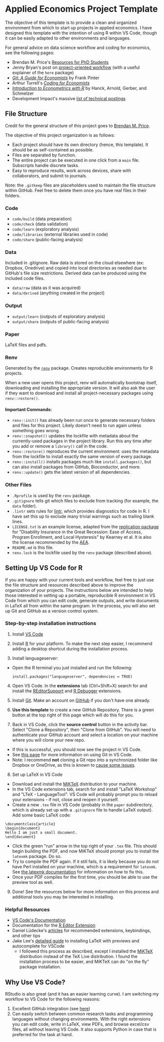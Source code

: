 # Applied Economics Project Template

The objective of this template is to provide a clean and organized environment from which to start up projects in applied economics. I have designed this template with the intention of using R within VS Code, though it can be easily adapted to other environments and languages.

For general advice on data science workflow and coding for economics, see the following pages:

- Brendan M. Price's [Resources for PhD Students](https://www.brendanmichaelprice.com/resources/grad/)
- Jenny Bryan's post on [project-oriented workflow](https://www.tidyverse.org/blog/2017/12/workflow-vs-script/) (with a useful explainer of the `here` package)
- [*Git: A Guide for Economists*](https://www.frankpinter.com/notes/git-for-economists-presentation.pdf) by Frank Pinter
- Arthur Turrell's [*Coding for Economists*](https://aeturrell.github.io/coding-for-economists/intro.html)
- [*Introduction to Econometrics with R*](https://www.econometrics-with-r.org/) by Hanck, Arnold, Gerber, and Schmelzer
- Development Impact's massive [list of technical postings](https://blogs.worldbank.org/en/impactevaluations/curated-list-our-postings-technical-topics-your-one-stop-shop-methodology-0)

## File Structure
Credit for the general structure of this project goes to [Brendan M. Price](https://www.brendanmichaelprice.com/workflow/).

The objective of this project organization is as follows:
- Each project should have its own directory (hence, this template). It should be as self-contained as possible.
- Files are separated by function.
- The entire project can be executed in one click from a `main` file. Subscripts handle discrete tasks.
- Easy to reproduce results, work across devices, share with collaborators, and submit to journals.


Note: the `.gitkeep` files are placeholders used to maintain the file structure within GitHub. Feel free to delete them once you have real files in their folders.

### Code
- `code/build` (data preparation)
- `code/check` (data validation)
- `code/learn` (exploratory analysis)
- `code/libraries` (external libraries used in code)
- `code/share` (public-facing analysis)

### Data
Included in .gitignore. Raw data is stored on the cloud elsewhere (ex: Dropbox, Onedrive) and copied into local directories as needed due to GitHub's file size restrictions. Derived data can be produced using the included code files.
- `data/raw` (data as it was acquired)
- `data/derived` (anything created in the project)

### Output
- `output/learn` (outputs of exploratory analysis)
- `output/share` (outputs of public-facing analysis)

### Paper
LaTeX files and pdfs.

### Renv
Generated by the [`renv`](https://rstudio.github.io/renv/index.html) package. Creates reproducible environments for R projects.

When a new user opens this project, renv will automatically bootstrap itself, downloading and installing the appropriate version. It will also ask the user if they want to download and install all project-necessary packages using `renv::restore()`.

#### Important Commands:

- `renv::init()` has already been run once to generate necessary folders and files for this project. Likely doesn't need to run again unless something goes wrong.
- `renv::snapshot()` updates the lockfile with metadata about the currently-used packages in the project library. Run this any time after you add or remove a `library()` call in the code.
- `renv::restore()` reproduces the current environment: uses the metadata from the lockfile to install exactly the same version of every package.
- `renv::install()` installs packages much like `install.packages()`, but can also install packages from GitHub, Bioconductor, and more.
- `renv::update()` gets the latest version of all dependencies.

### Other Files
- `.Rprofile` is used by the `renv` package.
- `.gitignore` tells git which files to exclude from tracking (for example, the `data` folder).
- `.lintr` sets rules for [lintr](https://lintr.r-lib.org/), which provides diagnostics for code in R. I have set this up to exclude many trivial warnings such as trailing blank lines.
- `LICENSE.txt` is an example license, adapted from the [replication package](https://www.openicpsr.org/openicpsr/project/136761/version/V1/view) for "Disability Insurance in the Great Recession: Ease of Access, Program Enrollment, and Local Hysteresis" by Kearney et al. It is also the license recommended by the [AEA](https://www.aeaweb.org/journals/data/faq#lic).
- `README.md` is this file.
- `renv.lock` is the lockfile used by the `renv` package (described above).

## Setting Up VS Code for R

If you are happy with your current tools and workflow, feel free to just use the file structure and resources described above to improve the organization of your projects. The instructions below are intended to help those interested in setting up a portable, reproducible R environment in VS Code from which you can edit code, generate outputs, and write documents in LaTeX all from within the same program. In the process, you will also set up Git and GitHub as a version control system.

### Step-by-step installation instructions
1. Install [VS Code](https://code.visualstudio.com/Download)

2. Install [R](https://cloud.r-project.org/) for your platform. To make the next step easier, I recommend adding a desktop shortcut during the installation process.

3. Install languageserver:

- Open the R terminal you just installed and run the following:

    `install.packages("languageserver", dependencies = TRUE)`

4. Open VS Code. In the **extensions** tab (Ctrl+Shift+X) search for and install the [REditorSupport](https://marketplace.visualstudio.com/items?itemName=REditorSupport.r) and [R Debugger](https://github.com/ManuelHentschel/VSCode-R-Debugger?tab=readme-ov-file) extensions.

5. Install [Git](https://git-scm.com/download). Make an account on [GitHub](https://github.com/) if you don't have one already.

6. **Use this template** to create a new GitHub Repository. There is a green button at the top right of this page which will do this for you.

7. Back in VS Code, click the **source control** button in the activity bar. Select "Clone a Repository", then "Clone from GitHub". You will need to authenticate your GitHub account and select a location on your machine where you will clone your new repo.

- If this is successful, you should now see the project in VS Code.
- See [this page](https://code.visualstudio.com/docs/sourcecontrol/overview) for more information on using Git in VS Code.
- Note: I recommend **not** cloning a Git repo into a synchronized folder like Dropbox or OneDrive, as this is known to [cause some issues](https://stackoverflow.com/questions/19305033/why-is-putting-git-repositories-inside-of-a-dropbox-folder-not-recommended).

8. Set up LaTeX in VS Code
- Download and install the [MiKTeX](https://miktex.org/) distribution to your machine.
- In the VS Code extensions tab, search for and install "LaTeX Workshop" and "LTeX - LanguageTool". VS Code will probably prompt you to reload your extensions - if not, close and reopen it yourself.
- Create a new `.tex` file in VS Code (probably in the `paper` subdirectory, which is already set up with a `.gitignore` file to handle LaTeX output). Add some basic LaTeX code:

```
\documentclass{article}
\begin{document}
Hello I am just a small document.
\end{document}
```
- Click the green "run" arrow in the top right of your `.tex` file. This should begin building the PDF, and now MiKTeX should prompt you to install the `latexmk` package. Do so.
- Try to compile the PDF again. If it still fails, it is likely because you do not have Perl installed on your machine, which is a requirement for `latexmk`. See [the latexmk documentation](https://mg.readthedocs.io/latexmk.html) for information on how to fix this.
- Once your PDF compiles for the first time, you should be able to use the preview tool as well.

9. Done! See the resources below for more information on this process and additional tools you may be interested in installing.

### Helpful Resources
- [VS Code's Documentation](https://code.visualstudio.com/docs/languages/r)
- Documentation for the [R Editor Extension](https://github.com/REditorSupport/vscode-R)
- Daniel Lüdecke's [articles](https://gist.github.com/strengejacke/82e8d7b869bd9f961d12b4091c145b88) for recommended extensions, keybindings, and other tips
- Jake Lee's [detailed guide](https://blog.jakelee.co.uk/getting-latex-working-in-vscode-on-windows/) to installing LaTeX with previews and autocomplete for VSCode
    - I followed this process as described, except I installed the [MiKTeX](https://miktex.org/) distribution instead of the TeX Live distribution. I found the installation process to be easier, and MiKTeX can do "on the fly" package installation.

## Why Use VS Code?
RStudio is also great (and it has an easier learning curve). I am switching my workflow to VS Code for the following reasons:

1. Excellent GitHub integration (see [here](https://vscode.github.com/))
2. Can easily switch between common research tasks and programming languages without changing environments. With the right extensions you can edit code, write in LaTeX, view PDFs, and browse excel/csv files, all without leaving VS Code. It also supports Python in case that is preferred for the task at hand.

<!---
Helpful note to self: (Ctrl+K V) opens a markdown preview side-by-side with the editor in VS Code.
-->

